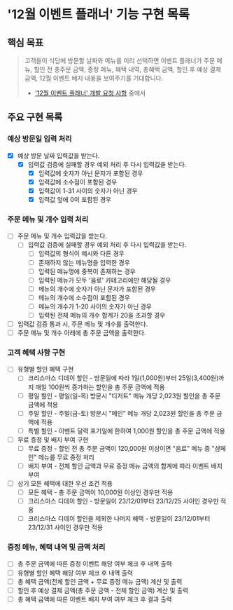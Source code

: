 # '12월 이벤트 플래너' 기능 구현 목록

## 핵심 목표

> 고객들이 식당에 방문할 날짜와 메뉴를 미리 선택하면 이벤트 플래너가 주문 메뉴, 할인 전 총주문 금액, 증정 메뉴, 혜택 내역, 총혜택 금액, 할인 후 예상 결제 금액, 12월 이벤트 배지 내용을 보여주기를 기대합니다.
>
> - ['12월 이벤트 플래너' 개발 요청 사항](https://github.com/seongjinme/javascript-christmas-6-seongjinme#12%EC%9B%94-%EC%9D%B4%EB%B2%A4%ED%8A%B8-%ED%94%8C%EB%9E%98%EB%84%88-%EA%B0%9C%EB%B0%9C-%EC%9A%94%EC%B2%AD-%EC%82%AC%ED%95%AD) 중에서

## 주요 구현 목록

### 예상 방문일 입력 처리

- [x] 예상 방문 날짜 입력값을 받는다.
  - [x] 입력값 검증에 실패할 경우 예외 처리 후 다시 입력값을 받는다.
    - [x] 입력값에 숫자가 아닌 문자가 포함된 경우
    - [x] 입력값에 소수점이 포함된 경우
    - [x] 입력값이 1-31 사이의 숫자가 아닌 경우
    - [x] 입력값 앞에 0이 포함된 경우

### 주문 메뉴 및 개수 입력 처리

- [ ] 주문 메뉴 및 개수 입력값을 받는다.
  - [ ] 입력값 검증에 실패할 경우 예외 처리 후 다시 입력값을 받는다.
    - [ ] 입력값의 형식이 예시와 다른 경우
    - [ ] 존재하지 않는 메뉴명을 입력한 경우
    - [ ] 입력된 메뉴명에 중복이 존재하는 경우
    - [ ] 입력된 메뉴가 모두 '음료' 카테고리에만 해당될 경우
    - [ ] 메뉴의 개수에 숫자가 아닌 문자가 포함된 경우
    - [ ] 메뉴의 개수에 소수점이 포함된 경우
    - [ ] 메뉴의 개수가 1-20 사이의 숫자가 아닌 경우
    - [ ] 입력된 전체 메뉴의 개수 합계가 20을 초과할 경우
- [ ] 입력값 검증 통과 시, 주문 메뉴 및 개수를 출력한다.
- [ ] 주문 메뉴 및 개수 아래에 총 주문 금액을 출력한다.

### 고객 혜택 사항 구현

- [ ] 유형별 할인 혜택 구현
  - [ ] 크리스마스 디데이 할인 - 방문일에 따라 1일(1,000원)부터 25일(3,400원)까지 매일 100원씩 증가하는 할인을 총 주문 금액에 적용
  - [ ] 평일 할인 - 평일(일-목) 방문시 "디저트" 메뉴 개당 2,023원 할인을 총 주문 금액에 적용
  - [ ] 주말 할인 - 주말(금-토) 방문시 "메인" 메뉴 개당 2,023원 할인을 총 주문 금액에 적용
  - [ ] 특별 할인 - 이벤트 달력 표기일에 한하여 1,000원 할인을 총 주문 금액에 적용
- [ ] 무료 증정 및 배지 부여 구현
  - [ ] 무료 증정 - 할인 전 총 주문 금액이 120,000원 이상이면 "음료" 메뉴 중 "샴페인" 메뉴를 무료 증정 처리
  - [ ] 배지 부여 - 전체 할인 금액과 무료 증정 메뉴 금액의 합계에 따라 이벤트 배지 부여
- [ ] 상기 모든 혜택에 대한 우선 조건 적용
  - [ ] 모든 혜택 - 총 주문 금액이 10,000원 이상인 경우만 적용
  - [ ] 크리스마스 디데이 할인 - 방문일이 23/12/01부터 23/12/25 사이인 경우만 적용
  - [ ] 크리스마스 디데이 할인을 제외한 나머지 혜택 - 방문일이 23/12/01부터 23/12/31 사이인 경우만 적용

### 증정 메뉴, 혜택 내역 및 금액 처리

- [ ] 총 주문 금액에 따른 증정 이벤트 해당 여부 체크 후 내역 출력
- [ ] 유형별 할인 혜택 해당 여부 체크 후 내역 출력
- [ ] 총 혜택 금액(전체 할인 금액 + 무료 증정 메뉴 금액) 계산 및 출력
- [ ] 할인 후 예상 결제 금액(총 주문 금액 - 전체 할인 금액) 계산 및 출력
- [ ] 총 혜택 금액에 따른 이벤트 배지 부여 여부 체크 후 결과 출력

